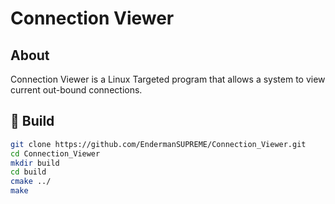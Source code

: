 # Connection Viewer

## About
Connection Viewer is a Linux Targeted program that allows a system to view current out-bound connections.

## :hammer: Build
```bash
git clone https://github.com/EndermanSUPREME/Connection_Viewer.git
cd Connection_Viewer
mkdir build
cd build
cmake ../
make
```